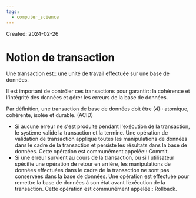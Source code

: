 ```yaml
---
tags:
  - computer_science
---
```

Created: 2024-02-26

# Notion de transaction

Une transaction est:: une unité de travail effectuée sur une base de données.

Il est important de contrôler ces transactions pour garantir:: la cohérence et l'intégrité des données et gérer les erreurs de la base de données.

Par définition, une transaction de base de données doit être (4):: atomique, cohérente, isolée et durable. (ACID)


- Si aucune erreur ne s'est produite pendant l'exécution de la transaction, le système valide la transaction et la termine. Une opération de validation de transaction applique toutes les manipulations de données dans le cadre de la transaction et persiste les résultats dans la base de données. Cette opération est communément appelée:: Commit.
- Si une erreur survient au cours de la transaction, ou si l'utilisateur spécifie une opération de retour en arrière, les manipulations de données effectuées dans le cadre de la transaction ne sont pas conservées dans la base de données. Une opération est effectuée pour remettre la base de données à son état avant l’exécution de la transaction. Cette opération est communément appelée:: Rollback.